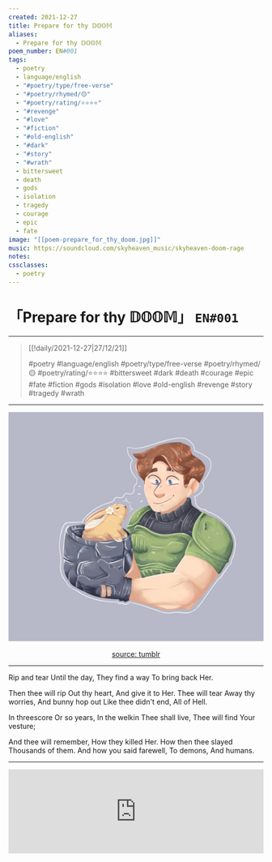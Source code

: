 ```yaml
---
created: 2021-12-27
title: Prepare for thy 𝔻𝕆𝕆𝕄
aliases:
  - Prepare for thy 𝔻𝕆𝕆𝕄
poem_number: EN#001
tags:
  - poetry
  - language/english
  - "#poetry/type/free-verse"
  - "#poetry/rhymed/🟡"
  - "#poetry/rating/⭐⭐⭐⭐"
  - "#revenge"
  - "#love"
  - "#fiction"
  - "#old-english"
  - "#dark"
  - "#story"
  - "#wrath"
  - bittersweet
  - death
  - gods
  - isolation
  - tragedy
  - courage
  - epic
  - fate
image: "[[poem-prepare_for_thy_doom.jpg]]"
music: https://soundcloud.com/skyheaven_music/skyheaven-doom-rage
notes:
cssclasses:
  - poetry
---
```

# 「Prepare for thy 𝔻𝕆𝕆𝕄」 `EN#001`

---

> [[!daily/2021-12-27|27/12/21]]
>  
> #poetry
> #language/english 
> #poetry/type/free-verse 
> #poetry/rhymed/🟡 
> #poetry/rating/⭐⭐⭐⭐ 
> #bittersweet #dark #death #courage #epic #fate #fiction #gods #isolation #love #old-english #revenge #story #tragedy #wrath 

---

![poem-prepare_for_thy_doom](../!art/poem-prepare_for_thy_doom.jpg)


<center class="img_caption"><a href="https://www.tumblr.com/doctorsiren/658422140475949056/doomguy-and-daisy" class="source-link">source: tumblr</a></center>

---

Rip and tear
Until the day,
They find a way
To bring back Her.

Then thee will rip
Out thy heart,
And give it to Her.
Thee will tear
Away thy worries,
And bunny hop out
Like thee didn't end,
All of Hell.

In threescore
Or so years,
In the welkin
Thee shall live,
Thee will find
Your vesture;

And thee will remember,
How they killed Her.
How then thee slayed
Thousands of them.
And how you said farewell,
To demons,
And humans.

---

<iframe width="100%" height="166" scrolling="no" frameborder="no" allow="autoplay" src="https://w.soundcloud.com/player/?url=https%3A//api.soundcloud.com/tracks/1149113959&color=%23ff5500&auto_play=false&hide_related=false&show_comments=true&show_user=true&show_reposts=false&show_teaser=true"></iframe>